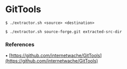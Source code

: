 # GitTools

`$ ./extractor.sh <source> <destination>`

`$ ./extractor.sh source-forge.git extracted-src-dir`

### **References**

• [https://github.com/internetwache/GitTools](https://github.com/internetwache/GitTools)